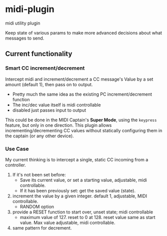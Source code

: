 # midi-plugin
midi utility plugin

Keep state of various params to make more advanced decisions about what messages to send.

## Current functionality

### Smart CC increment/decrement

Intercept midi and increment/decrement a CC message's Value by a set amount (default 1), then pass on to output.
- Pretty much the same idea as the existing PC increment/decrement function
- The inc/dec value itself is midi controllable
- disabled just passes input to output

This could be done in the MIDI Captain's **Super Mode**, using the `keypress` feature, but only in one direction. This plugin allows incrementing/decrementing CC values without statically configuring them in the captain (or any other device).

### Use Case

My current thinking is to intercept a single, static CC incoming from a controller.
1. If it's not been set before:
   - Save its current value, or set a starting value, adjustable, midi controllable.
   - If it has been previously set: get the saved value (state).
1. increment the value by a given integer. default 1, adjustable, MIDI controllable.
    - RANDOM option
1. provide a RESET function to start over, unset state; midi controllable
   - maximum value of 127. reset to 0 at 128. reset value same as start value. Max value adjustable, midi controllable.
1. same pattern for decrement.

<!--
## Potential challenges
Multiple ideas here. This project will be universal, not just for the MIDI Captain.

Regarding the Midi Captain, it's not necessarily about the outgoing messages, it's what the captain configures itself as.

Example: if i change a state using a long press, i want that state to be reflected in the LED color when i do a short press.

  - how would that work in the captain
  - too slow to update files on the fly + reload
  - can the config be reloaded on the fly w/o unmounting or restarting app?
    
Probably need access to the source code for the MIDI Captain Ideas.
-->

